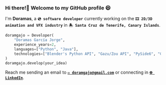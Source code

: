 ### **Hi there!👋 Welcome to my GitHub profile 😄**

I'm **Doramas**, a **`💿 software developer`** currently working on the **`🎞️ 2D/3D animation and VFX industry`** in **`🏝️ Santa Cruz de Tenerife, Canary Islands`**.

```python
doramgajo = Developer(
    "Doramas García Jorge",
    experience_years=2,
    languages=["Python", "Java"],
    technologies=["Blender's Python API", "Gazu/Zou API", "PySide6", "Git", "SQL"],
)
doramgajo.develop(your_idea)
```

Reach me sending an email to [**`✉️ doramgajo@gmail.com`**](mailto:doramgajo@gmail.com) or connecting in [**`🌐 LinkedIn`**](https://www.linkedin.com/in/doramgajo/).
